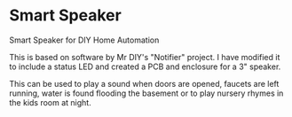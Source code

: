 # Smart Speaker
Smart Speaker for DIY Home Automation 

This is based on software by Mr DIY's "Notifier" project. I have modified it to include a status LED and created a PCB and enclosure for a 3" speaker.

This can be used to play a sound when doors are opened, faucets are left running, water is found flooding the basement or to play nursery rhymes in the kids room at night.
